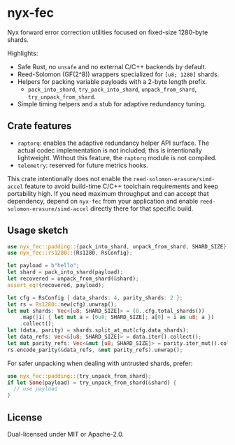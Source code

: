 # nyx-fec

Nyx forward error correction utilities focused on fixed-size 1280-byte shards.

Highlights:
- Safe Rust, no `unsafe` and no external C/C++ backends by default.
- Reed-Solomon (GF(2^8)) wrappers specialized for `[u8; 1280]` shards.
- Helpers for packing variable payloads with a 2-byte length prefix.
  - `pack_into_shard`, `try_pack_into_shard`, `unpack_from_shard`, `try_unpack_from_shard`.
- Simple timing helpers and a stub for adaptive redundancy tuning.

## Crate features
- `raptorq`: enables the adaptive redundancy helper API surface. The actual
  codec implementation is not included; this is intentionally lightweight.
  Without this feature, the `raptorq` module is not compiled.
- `telemetry`: reserved for future metrics hooks.

This crate intentionally does not enable the `reed-solomon-erasure/simd-accel`
feature to avoid build-time C/C++ toolchain requirements and keep portability
high. If you need maximum throughput and can accept that dependency, depend on
`nyx-fec` from your application and enable `reed-solomon-erasure/simd-accel`
directly there for that specific build.

## Usage sketch
```rust
use nyx_fec::padding::{pack_into_shard, unpack_from_shard, SHARD_SIZE};
use nyx_fec::rs1280::{Rs1280, RsConfig};

let payload = b"hello";
let shard = pack_into_shard(payload);
let recovered = unpack_from_shard(&shard);
assert_eq!(recovered, payload);

let cfg = RsConfig { data_shards: 4, parity_shards: 2 };
let rs = Rs1280::new(cfg).unwrap();
let mut shards: Vec<[u8; SHARD_SIZE]> = (0..cfg.total_shards())
    .map(|i| { let mut a = [0u8; SHARD_SIZE]; a[0] = i as u8; a })
    .collect();
let (data, parity) = shards.split_at_mut(cfg.data_shards);
let data_refs: Vec<&[u8; SHARD_SIZE]> = data.iter().collect();
let mut parity_refs: Vec<&mut [u8; SHARD_SIZE]> = parity.iter_mut().collect();
rs.encode_parity(&data_refs, &mut parity_refs).unwrap();
```

For safer unpacking when dealing with untrusted shards, prefer:
```rust
use nyx_fec::padding::{try_unpack_from_shard};
if let Some(payload) = try_unpack_from_shard(&shard) {
  // use payload
}
```

## License
Dual-licensed under MIT or Apache-2.0.
